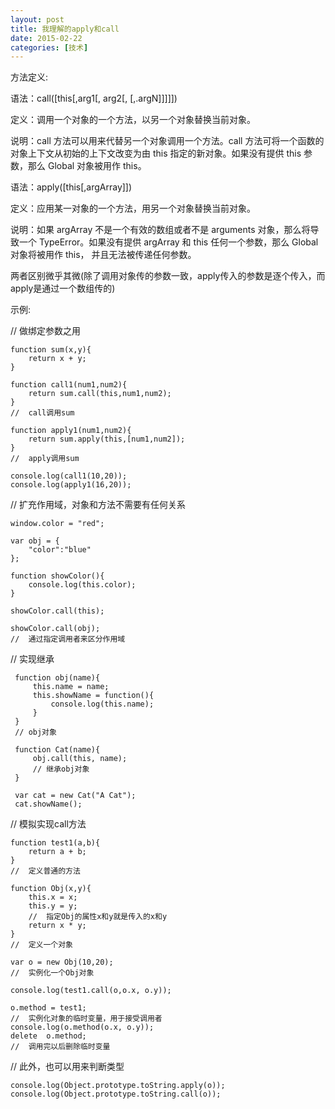 ```yaml
---
layout: post
title: 我理解的apply和call
date: 2015-02-22
categories: [技术]
---
```


方法定义:

语法：call([this[,arg1[, arg2[,   [,.argN]]]]])

定义：调用一个对象的一个方法，以另一个对象替换当前对象。

说明：call 方法可以用来代替另一个对象调用一个方法。call 方法可将一个函数的对象上下文从初始的上下文改变为由 this 指定的新对象。如果没有提供 this 参数，那么 Global 对象被用作 this。

语法：apply([this[,argArray]])

定义：应用某一对象的一个方法，用另一个对象替换当前对象。

说明：如果 argArray 不是一个有效的数组或者不是 arguments 对象，那么将导致一个 TypeError。如果没有提供 argArray 和 this 任何一个参数，那么 Global 对象将被用作 this， 并且无法被传递任何参数。

两者区别微乎其微(除了调用对象传的参数一致，apply传入的参数是逐个传入，而apply是通过一个数组传的)

示例:

//  做绑定参数之用

    function sum(x,y){
        return x + y;
    }

    function call1(num1,num2){
        return sum.call(this,num1,num2);
    }
    //  call调用sum

    function apply1(num1,num2){
        return sum.apply(this,[num1,num2]);
    }
    //  apply调用sum

    console.log(call1(10,20));
    console.log(apply1(16,20));

//  扩充作用域，对象和方法不需要有任何关系

    window.color = "red";

    var obj = {
        "color":"blue"
    };

    function showColor(){
        console.log(this.color);
    }

    showColor.call(this);

    showColor.call(obj);
    //  通过指定调用者来区分作用域


//  实现继承

     function obj(name){
         this.name = name;
         this.showName = function(){
             console.log(this.name);
         }
     }
     // obj对象

     function Cat(name){
         obj.call(this, name);
         // 继承obj对象
     }

     var cat = new Cat("A Cat");
     cat.showName();

//  模拟实现call方法

    function test1(a,b){
        return a + b;
    }
    //  定义普通的方法

    function Obj(x,y){
        this.x = x;
        this.y = y;
        //  指定Obj的属性x和y就是传入的x和y
        return x * y;
    }
    //  定义一个对象

    var o = new Obj(10,20);
    //  实例化一个Obj对象

    console.log(test1.call(o,o.x, o.y));

    o.method = test1;
    //  实例化对象的临时变量，用于接受调用者
    console.log(o.method(o.x, o.y));
    delete  o.method;
    //  调用完以后删除临时变量

//  此外，也可以用来判断类型

    console.log(Object.prototype.toString.apply(o));
    console.log(Object.prototype.toString.call(o));